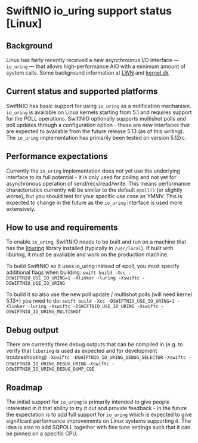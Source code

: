 #  SwiftNIO io_uring support status [Linux]

## Background
Linux has fairly recently received a new asynchrounus I/O interface — `io_uring` — that allows high-performance AIO with a minimum amount of system calls. Some background information at [LWN](https://lwn.net/Articles/810414/) and [kernel.dk](https://kernel.dk/io_uring.pdf)

## Current status and supported platforms
SwiftNIO has basic support for using `io_uring` as a notification mechanism. `io_uring` is available on Linux kernels starting from 5.1 and requires support for the POLL operations. SwiftNIO optionally supports multishot polls and poll updates through a configuration option - these are new interfaces that are expected to available from the future release 5.13 (as of this writing). The `io_uring` implementation has primarily been tested on version 5.12rc.

## Performance expectations
Currently the `io_uring` implementation does not yet use the underlying interface to its full potential - it is only used for polling and not yet for asynchronous operation of send/recv/read/write. This means performance characteristics currently will be similar to the default  `epoll()` (or slightly worse), but you should test for your specific use case as YMMV. This is expected to change in the future as the `io_uring` interface is used more extensively.

## How to use and requirements
To enable `io_uring`, SwiftNIO needs to be built and run on a machine that has the [liburing](https://github.com/axboe/liburing) library installed (typically in `/usr/local`). If built with liburing, it must be available and work on the production machine.

To build SwiftNIO so it uses io_uring instead of epoll, you must specify additional flags when building:
`swift build -Xcc -DSWIFTNIO_USE_IO_URING=1 -Xlinker -luring -Xswiftc -DSWIFTNIO_USE_IO_URING`

To build it so also use the new poll update / multishot polls (will need kernel 5.13+) you need to do:
`swift build -Xcc -DSWIFTNIO_USE_IO_URING=1 -Xlinker -luring -Xswiftc -DSWIFTNIO_USE_IO_URING -Xswiftc -DSWIFTNIO_IO_URING_MULTISHOT`

## Debug output
There are currently three debug outputs that can be compiled in (e.g. to verify that `liburing` is used as expected and for development troubleshooting)
`-Xswiftc -DSWIFTNIO_IO_URING_DEBUG_SELECTOR`
`-Xswiftc -DSWIFTNIO_IO_URING_DEBUG_URING`
`-Xswiftc -DSWIFTNIO_IO_URING_DEBUG_DUMP_CQE`

## Roadmap
The initial support for `io_uring` is primarily intended to give people interested in it that ability to try it out and provide feedback - in the future the expectation is to add full support for `io_uring` which is expected to give significant performance improvements on Linux systems supporting it.
The idea is also to add SQPOLL together with fine tune settings such that it can be pinned on a specific CPU.

